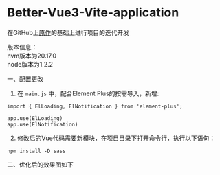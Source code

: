 # Better-Vue3-Vite-application
在GitHub上[原作](https://github.com/caolib/vue3-vite)的基础上进行项目的迭代开发

版本信息：
<br>nvm版本为20.17.0
<br>node版本为1.2.2
<br>

一、配置更改
  1. 在 ```main.js``` 中，配合Element Plus的按需导入，新增:

```
import { ElLoading, ElNotification } from 'element-plus';
 
app.use(ElLoading) 
app.use(ElNotification) 
```
  2. 修改后的Vue代码需要新模块，在项目目录下打开命令行，执行以下语句：
```
npm install -D sass
```

二、优化后的效果图如下
